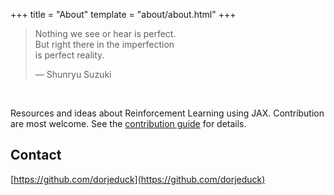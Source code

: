 +++
title = "About"
template = "about/about.html"
+++
 
> Nothing we see or hear is perfect.  
> But right there in the imperfection  
> is perfect reality.  
>
> — Shunryu Suzuki

<br>

Resources and ideas about Reinforcement Learning using JAX. Contribution are most welcome. See the [contribution guide](./contribution) for details. 


## Contact

[https://github.com/dorjeduck](https://github.com/dorjeduck)


